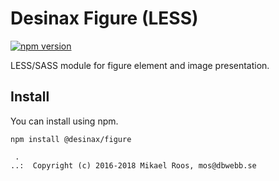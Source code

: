 Desinax Figure (LESS)
===============================

[![npm version](https://badge.fury.io/js/%40desinax%2Ffigure.svg)](https://badge.fury.io/js/%40desinax%2Ffigure)

LESS/SASS module for figure element and image presentation.



Install
-------------------------------

You can install using npm.

```text
npm install @desinax/figure
```



```
 . 
..:  Copyright (c) 2016-2018 Mikael Roos, mos@dbwebb.se 
```
